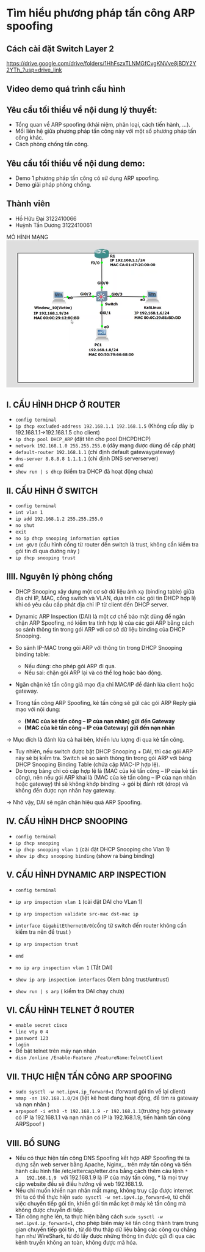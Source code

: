 # Tìm hiểu phương pháp tấn công ARP spoofing

## Cách cài đặt Switch Layer 2
https://drive.google.com/drive/folders/1HhFszxTLNMGfCvgKNVve8jBDY2Y2YTh_?usp=drive_link
## Video demo quá trình cấu hình


## Yêu cầu tối thiểu về nội dung lý thuyết:
- Tổng quan về ARP spoofing (khái niệm, phân loại, cách tiến hành, ...).
- Mối liên hệ giữa phương pháp tấn công này với một số phương pháp tấn công khác.
- Cách phòng chống tấn công.

## Yêu cầu tối thiểu về nội dung demo:
- Demo 1 phương pháp tấn công có sử dụng ARP spoofing.
- Demo giải pháp phòng chống.

## Thành viên
- Hồ Hữu Đại       3122410066
- Huỳnh Tấn Dương  3122410061

MÔ HÌNH MẠNG
![](topology.png)

## I. CẤU HÌNH DHCP Ở ROUTER
- ```config terminal```
- ```ip dhcp excluded-address 192.168.1.1 192.168.1.5``` (Không cấp dãy ip 192.168.1.1->192.168.1.5 cho client)
- ```ip dhcp pool DHCP_ARP``` (đặt tên cho pool DHCPDHCP)
- ```network 192.168.1.0 255.255.255.0``` (dãy mạng được dùng để cấp phát)
- ```default-router 192.168.1.1``` (chỉ định default gatewaygateway)
- ```dns-server 8.8.8.8 1.1.1.1``` (chỉ định DNS serverserver)
- ```end```
- ```show run | s dhcp``` (kiểm tra DHCP đã hoạt động chưa)
## II. CẤU HÌNH Ở SWITCH
- ```config terminal```
- ```int vlan 1```
- ```ip add 192.168.1.2 255.255.255.0```
- ```no shut```
- ```exit```
- ```no ip dhcp snooping information option```
- ```int g0/0``` (cấu hình cổng từ router đến switch là trust, không cần kiểm tra gói tin đi qua đường này )
- ```ip dhcp snooping trust```

## IIII. Nguyên lý phòng chống
- DHCP Snooping xây dựng một cơ sở dữ liệu ánh xạ (binding table) giữa địa chỉ IP, MAC, cổng switch và VLAN, dựa trên các gói tin DHCP hợp lệ khi có yêu cầu cấp phát địa chỉ IP từ client đến DHCP server.
- Dynamic ARP Inspection (DAI) là một cơ chế bảo mật dùng để ngăn chặn ARP Spoofing, nó kiểm tra tính hợp lệ của các gói ARP bằng cách so sánh thông tin trong gói ARP với cơ sở dữ liệu binding của DHCP Snooping.

- So sánh IP-MAC trong gói ARP với thông tin trong DHCP Snooping binding table:
	- Nếu đúng: cho phép gói ARP đi qua.
	- Nếu sai: chặn gói ARP lại và có thể log hoặc báo động.
- Ngăn chặn kẻ tấn công giả mạo địa chỉ MAC/IP để đánh lừa client hoặc gateway.

- Trong tấn công ARP Spoofing, kẻ tấn công sẽ gửi các gói ARP Reply giả mạo với nội dung:
	- **(MAC của kẻ tấn công – IP của nạn nhân) gửi đến Gateway**
	- **(MAC của kẻ tấn công – IP của Gateway) gửi đến nạn nhân**

→ Mục đích là đánh lừa cả hai bên, khiến lưu lượng đi qua kẻ tấn công.

- Tuy nhiên, nếu switch được bật DHCP Snooping + DAI, thì các gói ARP này sẽ bị kiểm tra. Switch sẽ so sánh thông tin trong gói ARP với bảng DHCP Snooping Binding Table (chứa cặp MAC-IP hợp lệ).
- Do trong bảng chỉ có cặp hợp lệ là (MAC của kẻ tấn công – IP của kẻ tấn công), nên nếu gói ARP khai là (MAC của kẻ tấn công – IP của nạn nhân hoặc gateway) thì sẽ không khớp binding → gói bị đánh rớt (drop) và không đến được nạn nhân hay gateway.

→ Nhờ vậy, DAI sẽ ngăn chặn hiệu quả ARP Spoofing.

## IV. CẤU HÌNH DHCP SNOOPING
- ```config terminal```
- ```ip dhcp snooping```
- ```ip dhcp snooping vlan 1``` (cài đặt DHCP Snooping cho Vlan 1)
- ```show ip dhcp snooping binding``` (show ra bảng binding)

## V. CẤU HÌNH DYNAMIC ARP INSPECTION
- ```config terminal```
- ```ip arp inspection vlan 1``` (cài đặt DAI cho VLan 1)
- ```ip arp inspection validate src-mac dst-mac ip```
- ```interface GigabitEthernet0/0```(cổng từ switch đến router không cần kiểm tra nên để trust )
- ```ip arp inspection trust ```
- ```end```

- ```no ip arp inspection vlan 1``` (Tắt DAI)
- ```show ip arp inspection interfaces``` (Xem bảng trust/untrust)
- ```show run | s arp``` ( kiểm tra DAI chạy chưa)

## VI. CẤU HÌNH TELNET Ở ROUTER
- ```enable secret cisco```
- ```line vty 0 4```
- ```password 123```
- ```login```
- Để bật telnet trên máy nạn nhận
- ```dism /online /Enable-Feature /FeatureName:TelnetClient```


## VII. THỰC HIỆN TẤN CÔNG ARP SPOOFING
- ```sudo sysctl -w net.ipv4.ip_forward=1``` (forward gói tin về lại client)
- ```nmap -sn 192.168.1.0/24``` (liệt kê host đang hoạt động, để tìm ra gateway và nạn nhân )
- ```arpspoof -i eth0 -t 192.168.1.9 -r 192.168.1.1```(trường hợp gateway có IP là 192.168.1.1 và nạn nhân có IP là 192.168.1.9, tiến hành tấn công ARPSpoof )

## VIII. BỔ SUNG
- Nếu có thực hiện tấn công DNS Spoofing kết hợp ARP Spoofing thì ta dựng sẵn web server bằng Apache, Nginx,.. trên máy tấn công và tiến hành cấu hình file /etc/ettercap/etter.dns bằng cách thêm câu lệnh 
```*			A	192.168.1.9 ``` với 192.168.1.9 là IP của máy tấn công, * là mọi truy cập website đều sẽ điều hướng về web 192.168.1.9.
- Nếu chỉ muốn khiến nạn nhân mất mạng, không truy cập được internet thì ta có thể thực hiện 
```sudo sysctl -w net.ipv4.ip_forward=0```, từ chối việc chuyển tiếp gói tin, khiến gói tin mắc kẹt ở máy kẻ tấn công mà không được chuyển đi tiếp.
- Tấn công nghe lén, ta thực hiện bằng cách ```sudo sysctl -w net.ipv4.ip_forward=1```, cho phép biến máy kẻ tấn công thành trạm trung gian chuyển tiếp gói tin , từ đó thu thâp dữ liệu bằng các công cụ chẳng hạn như WireShark, từ đó lấy được những thông tin được gửi đi qua các kênh truyền không an toàn, không được mã hóa.
